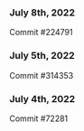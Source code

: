 ### July 8th, 2022

Commit #224791

### July 5th, 2022

Commit #314353


### July 4th, 2022

Commit #72281
